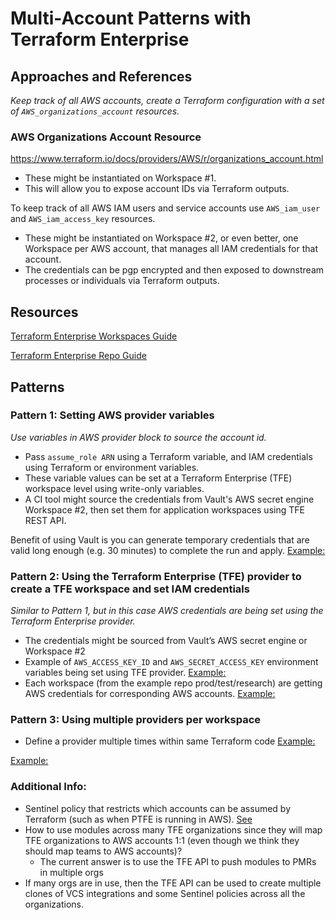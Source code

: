 # Multi-Account Patterns with Terraform Enterprise

## Approaches and References

_Keep track of all AWS accounts, create a Terraform configuration with a set of `AWS_organizations_account` resources._

### AWS Organizations Account Resource

https://www.terraform.io/docs/providers/AWS/r/organizations_account.html
- These might be instantiated on Workspace #1.
- This will allow you to expose account IDs via Terraform outputs.

To keep track of all AWS IAM users and service accounts use `AWS_iam_user` and `AWS_iam_access_key` resources.

- These might be instantiated on Workspace #2, or even better, one Workspace per AWS account, that manages all IAM credentials for that account.
- The credentials can be pgp encrypted and then exposed to downstream processes or individuals via Terraform outputs.

## Resources

[Terraform Enterprise Workspaces Guide](https://www.terraform.io/docs/enterprise/workspaces/index.html)

[Terraform Enterprise Repo Guide](https://www.terraform.io/docs/enterprise/workspaces/repo-structure.html)

## Patterns

### Pattern 1: Setting AWS provider variables

_Use variables in AWS provider block to source the account id._

- Pass `assume_role ARN` using a Terraform variable, and IAM credentials using Terraform or environment variables. 
- These variable values can be set at a Terraform Enterprise (TFE) workspace level using write-only variables.
- A CI tool might source the credentials from Vault's AWS secret engine Workspace #2, then set them for application workspaces using TFE REST API.

Benefit of using Vault is you can generate temporary credentials that are valid long enough (e.g. 30 minutes) to complete the run and apply. [Example:](https://github.com/kawsark/use_case001-creator/blob/master/main.tf#L69)

### Pattern 2: Using the Terraform Enterprise (TFE) provider to create a TFE workspace and set IAM credentials

_Similar to Pattern 1, but in this case AWS credentials are being set using the Terraform Enterprise provider._

- The credentials might be sourced from Vault’s AWS secret engine or Workspace #2
- Example of `AWS_ACCESS_KEY_ID` and `AWS_SECRET_ACCESS_KEY` environment variables being set using TFE provider. [Example:](https://github.com/kawsark/use_case001-creator/blob/master/main.tf#L69)
- Each workspace (from the example repo prod/test/research) are getting AWS credentials for corresponding AWS accounts. [Example:](https://github.com/kawsark/use_case001-creator/blob/master/main.tf#L69)

### Pattern 3: Using multiple providers per workspace

- Define a provider multiple times within same Terraform code [Example:](https://www.terraform.io/docs/configuration/providers.html#alias-multiple-provider-instances)

[Example:](https://github.com/kawsark/terraform-aws-ec2-instance/blob/userdata/examples/vault-replication/main.tf#L1)

### Additional Info:

- Sentinel policy that restricts which accounts can be assumed by Terraform (such as when PTFE is running in AWS). [See](https://github.com/rberlind/AWS-assume-role-policy-test)
- How to use modules across many TFE organizations since they will map TFE organizations to AWS accounts 1:1 (even though we think they should map teams to AWS accounts)?
	- The current answer is to use the TFE API to push modules to PMRs in multiple orgs
- If many orgs are in use, then the TFE API can be used to create multiple clones of VCS integrations and some Sentinel policies across all the organizations.